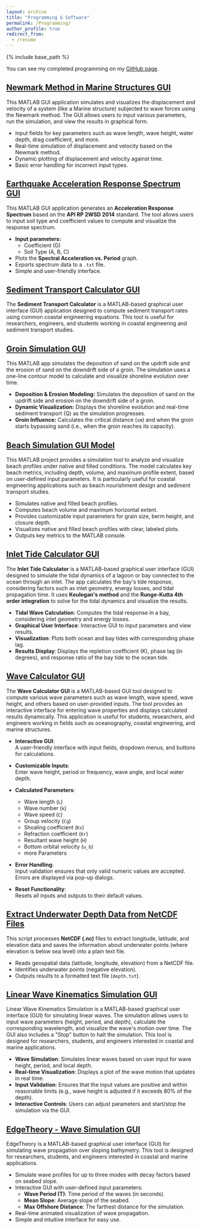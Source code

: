 ```yaml
---
layout: archive
title: "Programming & Software"
permalink: /Programming/
author_profile: true
redirect_from:
  - /resume
---
```


{% include base_path %}

You can see my completed programming on my [GitHub page](https://github.com/Pouyazarbipour).

## [Newmark Method in Marine Structures GUI](https://github.com/Pouyazarbipour/Newmark-method-in-Marine-structures)

This MATLAB GUI application simulates and visualizes the displacement and velocity of a system (like a Marine structure) subjected to wave forces using the Newmark method. The GUI allows users to input various parameters, run the simulation, and view the results in graphical form.
- Input fields for key parameters such as wave length, wave height, water depth, drag coefficient, and more.
- Real-time simulation of displacement and velocity based on the Newmark method.
- Dynamic plotting of displacement and velocity against time.
- Basic error handling for incorrect input types.

## [Earthquake Acceleration Response Spectrum GUI](https://github.com/Pouyazarbipour/Earthquake-acceleration-response-spectrum-GUI)

This MATLAB GUI application generates an **Acceleration Response Spectrum** based on the **API RP 2WSD 2014** standard. The tool allows users to input soil type and coefficient values to compute and visualize the response spectrum.
- **Input parameters:**
    - Coefficient (G)
    - Soil Type (A, B, C)
- Plots the **Spectral Acceleration vs. Period** graph.
- Exports spectrum data to a `.txt` file.
- Simple and user-friendly interface.

## [Sediment Transport Calculator GUI](https://github.com/Pouyazarbipour/Sediment-Transport-Calculator)

The **Sediment Transport Calculator** is a MATLAB-based graphical user interface (GUI) application designed to compute sediment transport rates using common coastal engineering equations. This tool is useful for researchers, engineers, and students working in coastal engineering and sediment transport studies.

## [Groin Simulation GUI](https://github.com/Pouyazarbipour/Groin-Simulation-GUI)

This MATLAB app simulates the deposition of sand on the updrift side and the erosion of sand on the downdrift side of a groin. The simulation uses a one-line contour model to calculate and visualize shoreline evolution over time.
- **Deposition & Erosion Modeling:** Simulates the deposition of sand on the updrift side and erosion on the downdrift side of a groin.
- **Dynamic Visualization:** Displays the shoreline evolution and real-time sediment transport (Q) as the simulation progresses.
- **Groin Influence:** Calculates the critical distance (`xm`) and when the groin starts bypassing sand (i.e., when the groin reaches its capacity).

## [Beach Simulation GUI Model](https://github.com/Pouyazarbipour/Beach-Simulation-Project)

This MATLAB project provides a simulation tool to analyze and visualize beach profiles under native and filled conditions. The model calculates key beach metrics, including depth, volume, and maximum profile extent, based on user-defined input parameters. It is particularly useful for coastal engineering applications such as beach nourishment design and sediment transport studies.
- Simulates native and filled beach profiles.
- Computes beach volume and maximum horizontal extent.
- Provides customizable input parameters for grain size, berm height, and closure depth.
- Visualizes native and filled beach profiles with clear, labeled plots.
- Outputs key metrics to the MATLAB console.

## [Inlet Tide Calculator GUI](https://github.com/Pouyazarbipour/Inlet-Tide-Calculator-App)

The **Inlet Tide Calculator** is a MATLAB-based graphical user interface (GUI) designed to simulate the tidal dynamics of a lagoon or bay connected to the ocean through an inlet. The app calculates the bay's tide response, considering factors such as inlet geometry, energy losses, and tidal propagation time. It uses **Keulegan's method** and the **Runge-Kutta 4th order integration** to solve for the tidal dynamics and visualize the results.
- **Tidal Wave Calculation**: Computes the tidal response in a bay, considering inlet geometry and energy losses.
- **Graphical User Interface**: Interactive GUI to input parameters and view results.
- **Visualization**: Plots both ocean and bay tides with corresponding phase lag.
- **Results Display**: Displays the repletion coefficient (K), phase lag (in degrees), and response ratio of the bay tide to the ocean tide.

## [Wave Calculator GUI](https://github.com/Pouyazarbipour/WaveCalculator)

The **Wave Calculator GUI** is a MATLAB-based GUI tool designed to compute various wave parameters such as wave length, wave speed, wave height, and others based on user-provided inputs. The tool provides an interactive interface for entering wave properties and displays calculated results dynamically. This application is useful for students, researchers, and engineers working in fields such as oceanography, coastal engineering, and marine structures. 

- **Interactive GUI**:  
  A user-friendly interface with input fields, dropdown menus, and buttons for calculations.  

- **Customizable Inputs**:  
  Enter wave height, period or frequency, wave angle, and local water depth.  

- **Calculated Parameters**:  
  - Wave length (`L`)  
  - Wave number (`k`)  
  - Wave speed (`C`)  
  - Group velocity (`Cg`)  
  - Shoaling coefficient (`Ks`)  
  - Refraction coefficient (`Kr`)  
  - Resultant wave height (`H`)  
  - Bottom orbital velocity (`u_b`)
  - more Parameters

- **Error Handling**:  
  Input validation ensures that only valid numeric values are accepted. Errors are displayed via pop-up dialogs.  

- **Reset Functionality**:  
  Resets all inputs and outputs to their default values.  

## [Extract Underwater Depth Data from NetCDF Files](https://github.com/Pouyazarbipour/Depth-Data-from-NetCDF-Files)

This script processes **NetCDF (.nc)** files to extract longitude, latitude, and elevation data and saves the information about underwater points (where elevation is below sea level) into a plain text file.
- Reads geospatial data (latitude, longitude, elevation) from a NetCDF file.
- Identifies underwater points (negative elevation).
- Outputs results to a formatted text file (`depth.txt`).

## [Linear Wave Kinematics Simulation GUI](https://github.com/Pouyazarbipour/Linear-wave-Simulation)

Linear Wave Kinematics Simulation is a MATLAB-based graphical user interface (GUI) for simulating linear waves. The simulation allows users to input wave parameters (height, period, and depth), calculate the corresponding wavelength, and visualize the wave's motion over time. The GUI also includes a "Stop" button to halt the simulation. This tool is designed for researchers, students, and engineers interested in coastal and marine applications.
- **Wave Simulation**: Simulates linear waves based on user input for wave height, period, and local depth.
- **Real-time Visualization**: Displays a plot of the wave motion that updates in real time.
- **Input Validation**: Ensures that the input values are positive and within reasonable limits (e.g., wave height is adjusted if it exceeds 80% of the depth).
- **Interactive Controls**: Users can adjust parameters and start/stop the simulation via the GUI.

## [EdgeTheory - Wave Simulation GUI](https://github.com/Pouyazarbipour/EdgeTheory)

EdgeTheory is a MATLAB-based graphical user interface (GUI) for simulating wave propagation over sloping bathymetry. This tool is designed for researchers, students, and engineers interested in coastal and marine applications.
- Simulate wave profiles for up to three modes with decay factors based on seabed slope.
- Interactive GUI with user-defined input parameters:
  - **Wave Period (T)**: Time period of the waves (in seconds).
  - **Mean Slope**: Average slope of the seabed.
  - **Max Offshore Distance**: The farthest distance for the simulation.
- Real-time animated visualization of wave propagation.
- Simple and intuitive interface for easy use.

